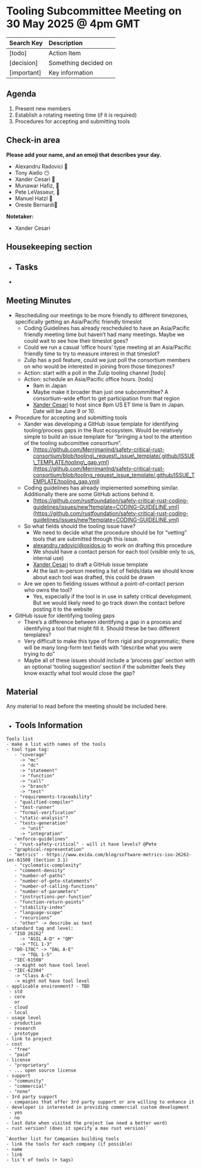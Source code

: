# Tooling Subcommittee Meeting on 30 May 2025 @ 4pm GMT

| Search Key    | Description          |
|:------------- |:-------------------- |
| \[todo\]      | Action Item          |
| \[decision\]  | Something decided on |
| \[important\] | Key information      |

## Agenda

1. Present new members  
2. Establish a rotating meeting time (if it is required)  
3. Procedures for accepting and submitting tools

## Check-in area

**Please add your name, and an emoji that describes your day.**

* Alexandru Radovici 🙂  
* Tony Aiello 😶  
* Xander Cesari 🍺  
* Munawar Hafiz, 🙂  
* Pete LeVasseur, 🥣  
* Manuel Hatzl 🙂  
* Oreste Bernardi🙂

**Notetaker:**

* Xander Cesari

## Housekeeping section

* ## Tasks

* 

## Meeting Minutes

* Rescheduling our meetings to be more friendly to different timezones, specifically getting an Asia/Pacific friendly timeslot  
  * Coding Guidelines has already rescheduled to have an Asia/Pacific friendly meeting time but haven’t had many meetings. Maybe we could wait to see how their timeslot goes?  
  * Could we run a casual ‘office hours’ type meeting at an Asia/Pacific friendly time to try to measure interest in that timeslot?  
  * Zulip has a poll feature, could we just poll the consortium members on who would be interested in joining from those timezones?  
  * Action: start with a poll in the Zulip tooling channel \[todo\]  
  * Action: schedule an Asia/Pacific office hours. \[todo\]  
    * 9am in Japan  
    * Maybe make it broader than just one subcommittee? A consortium-wide effort to get participation from that region  
    * [Xander Cesari](mailto:xander.cesari@pictor.us) to host since 8pm US ET time is 9am in Japan. Date will be June 9 or 10\.  
* Procedure for accepting and submitting tools  
  * Xander was developing a GitHub issue template for identifying tooling/process gaps in the Rust ecosystem. Would be relatively simple to build an issue template for “bringing a tool to the attention of the tooling subcomittee consortium”.  
    * [https://github.com/MerrimanInd/safety-critical-rust-consortium/blob/tooling\_request\_issue\_template/.github/ISSUE\_TEMPLATE/tooling\_gap.yml](https://github.com/MerrimanInd/safety-critical-rust-consortium/blob/tooling_request_issue_template/.github/ISSUE_TEMPLATE/tooling_gap.yml)  
  * Coding guidelines has already implemented something similar. Additionally there are some GitHub actions behind it.  
    * [https://github.com/rustfoundation/safety-critical-rust-coding-guidelines/issues/new?template=CODING-GUIDELINE.yml](https://github.com/rustfoundation/safety-critical-rust-coding-guidelines/issues/new?template=CODING-GUIDELINE.yml)  
  * So what fields should the tooling issue have?  
    * We need to decide what the procedure should be for “vetting” tools that are submitted through this issue.  
    * [alexandru.radovici@oxidos.io](mailto:alexandru.radovici@oxidos.io) to work on drafting this procedure  
    * We should have a contact person for each tool (visible only to us, internal use)  
    * [Xander Cesari](mailto:xander.cesari@pictor.us) to draft a GitHub issue template  
    * At the last in-person meeting a list of fields/data we should know about each tool was drafted, this could be drawn   
  * Are we open to fielding issues without a point-of-contact person who owns the tool?  
    * Yes, especially if the tool is in use in safety critical development. But we would likely need to go track down the contact before posting it to the website  
* GitHub issue for identifying tooling gaps  
  * There’s a difference between identifying a gap in a process and identifying a tool that might fill it. Should these be two different templates?  
  * Very difficult to make this type of form rigid and programmatic; there will be many long-form text fields with “describe what you were trying to do”  
  * Maybe all of these issues should include a ‘process gap’ section with an optional ‘tooling suggestion’ section if the submitter feels they know exactly what tool would close the gap?

## Material

Any material to read before the meeting should be included here.

* ## Tools Information

```
Tools list  
- make a list with names of the tools  
- tool type tag:  
   - "coverage"  
     -> "mc"  
     -> "dc"  
     -> "statement"  
     -> "function"  
     -> "call"  
     -> "branch"  
     -> "test"  
   - "requirements-traceability"  
   - "qualified-compiler"  
   - "test-runner"  
   - "formal-verification"  
   - "static-analysis"?  
   - "tests-generation"  
     -> "unit"  
     -> "integration"  
 - "enforce-guidelines"  
   - "rust-safety-critical" - will it have levels? @Pete  
 - "graphical-representation"  
 - "metrics" - https://www.exida.com/blog/software-metrics-iso-26262-iec-61508 (Section 3.1)  
   - "cyclomatic-complexity"  
   - "comment-density"  
   - "number-of-paths"  
   - "number-of-goto-statements"  
   - "number-of-calling-functions"  
   - "number-of-parameters"  
   - "instructions-per-function"  
   - "function-return-points"  
   - "stability-index"  
   - "language-scope"  
   - "recursions"  
   - "other" -> describe as text  
- standard tag and level:  
 - "ISO 26262"  
     -> "ASIL A-D" + "QM"  
     -> "TCL 1-3"  
 - "DO-178C" -> "DAL A-E"  
     -> "TQL 1-5"  
 - "IEC-61508"  
   -> might not have tool level  
 - "IEC-62304"  
   -> "Class A-C"  
   -> might not have tool level  
- applicable environment? - TBD  
 - std  
 - core  
   or  
 - cloud  
 - local  
- usage level  
 - production  
 - research  
 - prototype  
- link to project  
- cost  
 - "free"  
 - "paid"  
- license  
 - "proprietary"  
 - ... open source license  
- support  
 - "community"  
 - "commercial"  
 - "none"  
- 3rd party support  
 - companies that offer 3rd party support or are willing to enhance it  
- developer is interested in providing commercial custom development  
 - yes  
 - no  
- last date when visited the project (we need a better word)  
- rust version? (does it specify a max rust version)`

`Another list for Companies building tools  
- link the tools for each company (if possible)  
- name  
- link  
- lis`t of tools (+ tags)  
```
